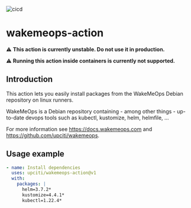 ![cicd](https://github.com/upciti/wakemeops-action/actions/workflows/cicd.yml/badge.svg)

# wakemeops-action

:warning: **This action is currently unstable. Do not use it in production.**

:warning: **Running this action inside containers is currently not supported.**

## Introduction

This action lets you easily install packages from the WakeMeOps Debian repository on linux runners.

WakeMeOps is a Debian repository containing - among other things - up-to-date devops tools such as kubectl, kustomize, helm, helmfile, ... 

For more information see https://docs.wakemeops.com and https://github.com/upciti/wakemeops.

## Usage example

```yaml
- name: Install dependencies
  uses: upciti/wakemeops-action@v1
  with:
    packages: |
      helm=3.7.2*
      kustomize=4.4.1*
      kubectl=1.22.4*
```
